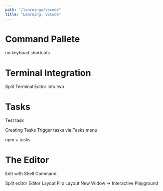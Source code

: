 ```yaml
---
path: "/learnings/vscode"
title: "Learning: VSCode"
---
```


# Command Pallete

no keyboad shortcuts


# Terminal Integration

Split Terminal Editor into two

# Tasks

Test task

Creating Tasks
Trigger tasks via Tasks menu

npm + tasks

# The Editor
Edit with Shell Command

Split editor
Editor Layout Flip Layout
New Widow -> Interactive Playground

